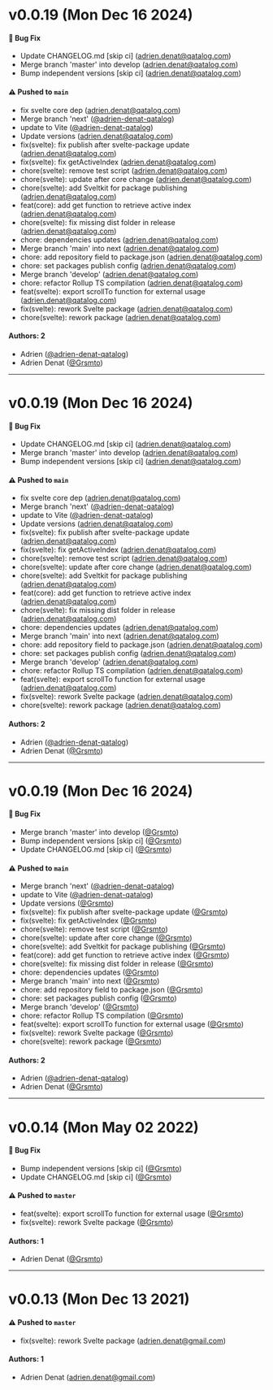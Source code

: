 # v0.0.19 (Mon Dec 16 2024)

#### 🐛 Bug Fix

- Update CHANGELOG.md \[skip ci\] (adrien.denat@qatalog.com)
- Merge branch 'master' into develop (adrien.denat@qatalog.com)
- Bump independent versions \[skip ci\] (adrien.denat@qatalog.com)

#### ⚠️ Pushed to `main`

- fix svelte core dep (adrien.denat@qatalog.com)
- Merge branch 'next' ([@adrien-denat-qatalog](https://github.com/adrien-denat-qatalog))
- update to Vite ([@adrien-denat-qatalog](https://github.com/adrien-denat-qatalog))
- Update versions (adrien.denat@qatalog.com)
- fix(svelte): fix publish after svelte-package update (adrien.denat@qatalog.com)
- fix(svelte): fix getActiveIndex (adrien.denat@qatalog.com)
- chore(svelte): remove test script (adrien.denat@qatalog.com)
- chore(svelte): update after core change (adrien.denat@qatalog.com)
- chore(svelte): add Sveltkit for package publishing (adrien.denat@qatalog.com)
- feat(core): add get function to retrieve active index (adrien.denat@qatalog.com)
- chore(svelte): fix missing dist folder in release (adrien.denat@qatalog.com)
- chore: dependencies updates (adrien.denat@qatalog.com)
- Merge branch 'main' into next (adrien.denat@qatalog.com)
- chore: add repository field to package.json (adrien.denat@qatalog.com)
- chore: set packages publish config (adrien.denat@qatalog.com)
- Merge branch 'develop' (adrien.denat@qatalog.com)
- chore: refactor Rollup TS compilation (adrien.denat@qatalog.com)
- feat(svelte): export scrollTo function for external usage (adrien.denat@qatalog.com)
- fix(svelte): rework Svelte package (adrien.denat@qatalog.com)
- chore(svelte): rework package (adrien.denat@qatalog.com)

#### Authors: 2

- Adrien ([@adrien-denat-qatalog](https://github.com/adrien-denat-qatalog))
- Adrien Denat ([@Grsmto](https://github.com/Grsmto))

---

# v0.0.19 (Mon Dec 16 2024)

#### 🐛 Bug Fix

- Update CHANGELOG.md \[skip ci\] (adrien.denat@qatalog.com)
- Merge branch 'master' into develop (adrien.denat@qatalog.com)
- Bump independent versions \[skip ci\] (adrien.denat@qatalog.com)

#### ⚠️ Pushed to `main`

- fix svelte core dep (adrien.denat@qatalog.com)
- Merge branch 'next' ([@adrien-denat-qatalog](https://github.com/adrien-denat-qatalog))
- update to Vite ([@adrien-denat-qatalog](https://github.com/adrien-denat-qatalog))
- Update versions (adrien.denat@qatalog.com)
- fix(svelte): fix publish after svelte-package update (adrien.denat@qatalog.com)
- fix(svelte): fix getActiveIndex (adrien.denat@qatalog.com)
- chore(svelte): remove test script (adrien.denat@qatalog.com)
- chore(svelte): update after core change (adrien.denat@qatalog.com)
- chore(svelte): add Sveltkit for package publishing (adrien.denat@qatalog.com)
- feat(core): add get function to retrieve active index (adrien.denat@qatalog.com)
- chore(svelte): fix missing dist folder in release (adrien.denat@qatalog.com)
- chore: dependencies updates (adrien.denat@qatalog.com)
- Merge branch 'main' into next (adrien.denat@qatalog.com)
- chore: add repository field to package.json (adrien.denat@qatalog.com)
- chore: set packages publish config (adrien.denat@qatalog.com)
- Merge branch 'develop' (adrien.denat@qatalog.com)
- chore: refactor Rollup TS compilation (adrien.denat@qatalog.com)
- feat(svelte): export scrollTo function for external usage (adrien.denat@qatalog.com)
- fix(svelte): rework Svelte package (adrien.denat@qatalog.com)
- chore(svelte): rework package (adrien.denat@qatalog.com)

#### Authors: 2

- Adrien ([@adrien-denat-qatalog](https://github.com/adrien-denat-qatalog))
- Adrien Denat ([@Grsmto](https://github.com/Grsmto))

---

# v0.0.19 (Mon Dec 16 2024)

#### 🐛 Bug Fix

- Merge branch 'master' into develop ([@Grsmto](https://github.com/Grsmto))
- Bump independent versions \[skip ci\] ([@Grsmto](https://github.com/Grsmto))
- Update CHANGELOG.md \[skip ci\] ([@Grsmto](https://github.com/Grsmto))

#### ⚠️ Pushed to `main`

- Merge branch 'next' ([@adrien-denat-qatalog](https://github.com/adrien-denat-qatalog))
- update to Vite ([@adrien-denat-qatalog](https://github.com/adrien-denat-qatalog))
- Update versions ([@Grsmto](https://github.com/Grsmto))
- fix(svelte): fix publish after svelte-package update ([@Grsmto](https://github.com/Grsmto))
- fix(svelte): fix getActiveIndex ([@Grsmto](https://github.com/Grsmto))
- chore(svelte): remove test script ([@Grsmto](https://github.com/Grsmto))
- chore(svelte): update after core change ([@Grsmto](https://github.com/Grsmto))
- chore(svelte): add Sveltkit for package publishing ([@Grsmto](https://github.com/Grsmto))
- feat(core): add get function to retrieve active index ([@Grsmto](https://github.com/Grsmto))
- chore(svelte): fix missing dist folder in release ([@Grsmto](https://github.com/Grsmto))
- chore: dependencies updates ([@Grsmto](https://github.com/Grsmto))
- Merge branch 'main' into next ([@Grsmto](https://github.com/Grsmto))
- chore: add repository field to package.json ([@Grsmto](https://github.com/Grsmto))
- chore: set packages publish config ([@Grsmto](https://github.com/Grsmto))
- Merge branch 'develop' ([@Grsmto](https://github.com/Grsmto))
- chore: refactor Rollup TS compilation ([@Grsmto](https://github.com/Grsmto))
- feat(svelte): export scrollTo function for external usage ([@Grsmto](https://github.com/Grsmto))
- fix(svelte): rework Svelte package ([@Grsmto](https://github.com/Grsmto))
- chore(svelte): rework package ([@Grsmto](https://github.com/Grsmto))

#### Authors: 2

- Adrien ([@adrien-denat-qatalog](https://github.com/adrien-denat-qatalog))
- Adrien Denat ([@Grsmto](https://github.com/Grsmto))

---

# v0.0.14 (Mon May 02 2022)

#### 🐛 Bug Fix

- Bump independent versions \[skip ci\] ([@Grsmto](https://github.com/Grsmto))
- Update CHANGELOG.md \[skip ci\] ([@Grsmto](https://github.com/Grsmto))

#### ⚠️ Pushed to `master`

- feat(svelte): export scrollTo function for external usage ([@Grsmto](https://github.com/Grsmto))
- fix(svelte): rework Svelte package ([@Grsmto](https://github.com/Grsmto))

#### Authors: 1

- Adrien Denat ([@Grsmto](https://github.com/Grsmto))

---

# v0.0.13 (Mon Dec 13 2021)

#### ⚠️ Pushed to `master`

- fix(svelte): rework Svelte package (adrien.denat@gmail.com)

#### Authors: 1

- Adrien Denat (adrien.denat@gmail.com)
